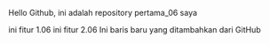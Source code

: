 Hello Github, ini adalah repository pertama_06 saya

ini fitur 1.06
ini fitur 2.06
Ini baris baru yang ditambahkan dari GitHub
